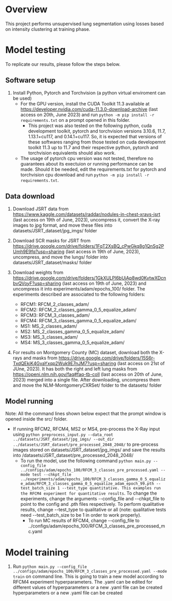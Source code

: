 # Overview
This project performs unsupervised lung segmentation using losses based on intensity clustering at training phase. 

# Model testing
To replicate our results, please follow the steps below.
## Software setup
1. Install Python, Pytorch and Torchvision (a python virtual enviroment can be used)
	- For the GPU version, install the CUDA Toolkit 11.3 available at https://developer.nvidia.com/cuda-11.3.0-download-archive (last access on 20th, June 2023) and run `python -m pip install -r requirements.txt` on a prompt opened in this folder.
		- This project was also tested on the following python, cuda development toolkit, pytorch and torchvision versions 3.10.6, 11.7, 1.13.1+cu117, and 0.14.1+cu117. So, it is expected that versions of these softwares ranging from those tested on cuda developemnt toolkit 11.3 up to 11.7 and their respective python, pytorch and torchvision equivalents should also work. 
	- The usage of pytorch cpu version was not tested, therefore no guarantees about its exectuion or running performance can be made. Should it be needed, edit the requirements.txt for pytorch and torchvision cpu download and run `python -m pip install -r requirements.txt`. 
	
## Data download
1. Download JSRT data from https://www.kaggle.com/datasets/raddar/nodules-in-chest-xrays-jsrt (last access on 19th of June, 2023), uncompress it, convert the X-ray images to jpg format, and move these files into datasets/JSRT_dataset/jpg_imgs/ folder

2. Download SCR masks for JSRT from https://drive.google.com/drive/folders/1FqT2XsBQ_cPwGkq8g1QnSg2PUmh9E9fq?usp=sharing (last access in 19th of June, 2023), uncompress, and move the lungs/ folder into datasets/JSRT_dataset/masks/ folder

3. Download weights from https://drive.google.com/drive/folders/1GkXULPl6bUjAp8wd0KvtwXDcnbvQVoyF?usp=sharing  (last access on 19th of June, 2023) and uncompress it into experiments/adam/epochs_100/ folder. The experiments described are associated to the following folders:
	- RFCM1: RFCM_2_classes_adam/
	- RFCM2: RFCM_2_classes_gamma_0_5_equalize_adam/
	- RFCM3: RFCM_3_classes_adam/ 
	- RFCM4: RFCM_3_classes_gamma_0_5_equalize_adam/
	- MS1: MS_2_classes_adam/
	- MS2: MS_2_classes_gamma_0_5_equalize_adam/
	- MS3: MS_3_classes_adam/ 
	- MS4: MS_3_classes_gamma_0_5_equalize_adam/

4. For results on Montgomery County (MC) dataset, download both the X-rays and masks from https://drive.google.com/drive/folders/15S6r-TxdQEkjK4GvaYxqp2Wuk9E7nJM7?usp=sharing (last access on 21st of JUne, 2023). It has both the right and left lung masks from https://openi.nlm.nih.gov/faq#faq-tb-coll (last access on 20th of June, 2023) merged into a single file. After downloading, uncompress them and move the NLM-MontgomeryCXRSet/ folder to the datasets/ folder

	
## Model running
Note: All the command lines shown below expect that the prompt window is opened inside the src/ folder. 

- If running RFCM2, RFCM4, MS2 or MS4, pre-process the X-Ray input using `python preprocess_input.py --data_root ../datasets/JSRT_dataset/jpg_imgs/ --out_dir ../datasets/JSRT_dataset/pre_processed_2048_2048/` to pre-process images stored on datasets/JSRT_dataset/jpg_imgs/ and save the results into /datasets/JSRT_dataset/pre_processed_2048_2048/
	- To run the model, use the following command `python main.py --config_file ../configs/adam/epochs_100/RFCM_3_classes_pre_processed.yaml --mode test --chkpt_file ../experiments/adam/epochs_100/RFCM_3_classes_gamma_0_5_equalize_adam/RFCM_3_classes_gamma_0_5_equalize_adam_epoch_99.pth --test_batch_size 1 --test_type quantitative. This examples run the RFCM4 experiment for quantitative results`. To change the experiments, change the arguments --config_file and --chkpt_file to point to the config and .pth files respectively. To perform qualitative results, change --test_type to qualitative or all (note: qualitative tests need --test_batch_size to be 1 in order to work properly).
		- To run MC results of RFCM4, change --config_file to ../configs/adam/epochs_100/RFCM_3_classes_pre_processed_mc.yaml


# Model training
1. Run `python main.py --config_file ../configs/adam/epochs_100/RFCM_3_classes_pre_processed.yaml --mode train` on command line. This is going to train a new model according to RFCM4 experiment hyperparameters. The .yaml can be edited for different values of hyperparameters or a new .yaml file can be created hyperparameters or a new .yaml file can be created

